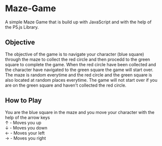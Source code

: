 # Maze-Game

A simple Maze Game that is build up with JavaScript and with the help of the P5.js Library. 

## Objective
The objective of the game is to navigate your character (blue square) through the maze to collect the red circle and then procedd to the green square to complete the game. When the red circle have been collected and the character have navigated to the green square the game will start over. The maze is random everytime and the red circle and the green square is also located at random places everytime. The game will not start over if you are on the green square and haven't collected the red circle. 

## How to Play
You are the blue square in the maze and you move your character with the help of the arrow keys    
↑ - Moves you up  
↓ - Moves you down  
← - Moves your left  
→ - Moves you right  
